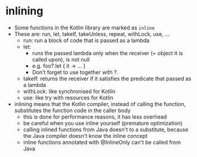 # inlining

- Some functions in the Kotlin library are marked as `inline`
- These are: run, let, takeIf, takeUnless, repeat, withLock, use, ...
    - run: run a block of code that is passed as a lambda
    - let:
        - runs the passed lambda only when the receiver (= object it is called upon), is not null
        - e.g. foo?.let { it -> ... }
        - Don't forget to use together with ?.
    - takeIf: returns the receiver if it satisfies the predicate that passed as a lambda
    - withLock: like synchronised for Kotlin
    - use: like try with resources for Kotlin
- inlining means that the Kotlin compiler, instead of calling the function, substitutes the function code in the caller body
    - this is done for performance reasons, it has less overhead
    - be careful when you use inline yourself (premature optimization)
    - calling inlined functions from Java doesn't to a substitute, because the Java compiler doesn't know the inline concept
    - inline functions annotated with @InlineOnly can't be called from Java